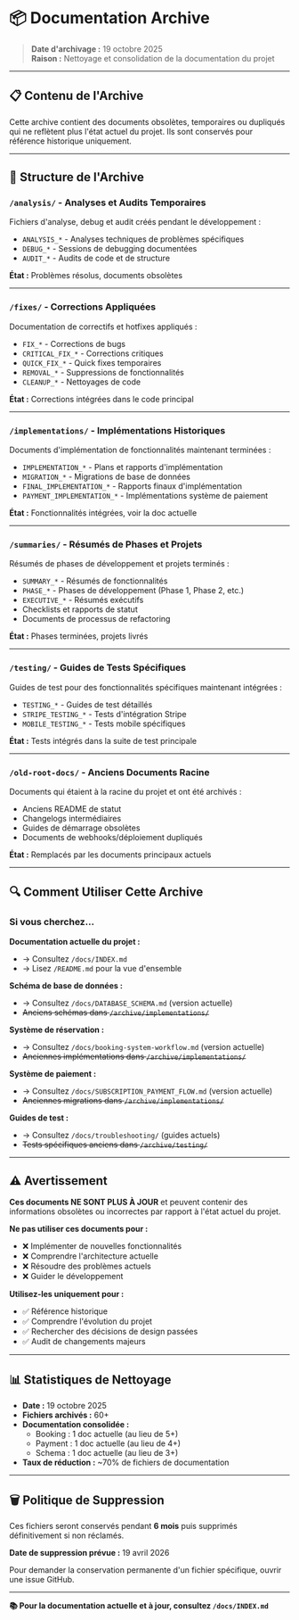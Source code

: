 # 📦 Documentation Archive

> **Date d'archivage :** 19 octobre 2025  
> **Raison :** Nettoyage et consolidation de la documentation du projet

---

## 📋 Contenu de l'Archive

Cette archive contient des documents obsolètes, temporaires ou dupliqués qui ne reflètent plus l'état actuel du projet. Ils sont conservés pour référence historique uniquement.

---

## 📂 Structure de l'Archive

### `/analysis/` - Analyses et Audits Temporaires
Fichiers d'analyse, debug et audit créés pendant le développement :
- `ANALYSIS_*` - Analyses techniques de problèmes spécifiques
- `DEBUG_*` - Sessions de debugging documentées
- `AUDIT_*` - Audits de code et de structure

**État :** Problèmes résolus, documents obsolètes

---

### `/fixes/` - Corrections Appliquées
Documentation de correctifs et hotfixes appliqués :
- `FIX_*` - Corrections de bugs
- `CRITICAL_FIX_*` - Corrections critiques
- `QUICK_FIX_*` - Quick fixes temporaires
- `REMOVAL_*` - Suppressions de fonctionnalités
- `CLEANUP_*` - Nettoyages de code

**État :** Corrections intégrées dans le code principal

---

### `/implementations/` - Implémentations Historiques
Documents d'implémentation de fonctionnalités maintenant terminées :
- `IMPLEMENTATION_*` - Plans et rapports d'implémentation
- `MIGRATION_*` - Migrations de base de données
- `FINAL_IMPLEMENTATION_*` - Rapports finaux d'implémentation
- `PAYMENT_IMPLEMENTATION_*` - Implémentations système de paiement

**État :** Fonctionnalités intégrées, voir la doc actuelle

---

### `/summaries/` - Résumés de Phases et Projets
Résumés de phases de développement et projets terminés :
- `SUMMARY_*` - Résumés de fonctionnalités
- `PHASE_*` - Phases de développement (Phase 1, Phase 2, etc.)
- `EXECUTIVE_*` - Résumés exécutifs
- Checklists et rapports de statut
- Documents de processus de refactoring

**État :** Phases terminées, projets livrés

---

### `/testing/` - Guides de Tests Spécifiques
Guides de test pour des fonctionnalités spécifiques maintenant intégrées :
- `TESTING_*` - Guides de test détaillés
- `STRIPE_TESTING_*` - Tests d'intégration Stripe
- `MOBILE_TESTING_*` - Tests mobile spécifiques

**État :** Tests intégrés dans la suite de test principale

---

### `/old-root-docs/` - Anciens Documents Racine
Documents qui étaient à la racine du projet et ont été archivés :
- Anciens README de statut
- Changelogs intermédiaires
- Guides de démarrage obsolètes
- Documents de webhooks/déploiement dupliqués

**État :** Remplacés par les documents principaux actuels

---

## 🔍 Comment Utiliser Cette Archive

### Si vous cherchez...

**Documentation actuelle du projet :**
- → Consultez `/docs/INDEX.md`
- → Lisez `/README.md` pour la vue d'ensemble

**Schéma de base de données :**
- → Consultez `/docs/DATABASE_SCHEMA.md` (version actuelle)
- ~~Anciens schémas dans `/archive/implementations/`~~

**Système de réservation :**
- → Consultez `/docs/booking-system-workflow.md` (version actuelle)
- ~~Anciennes implémentations dans `/archive/implementations/`~~

**Système de paiement :**
- → Consultez `/docs/SUBSCRIPTION_PAYMENT_FLOW.md` (version actuelle)
- ~~Anciennes migrations dans `/archive/implementations/`~~

**Guides de test :**
- → Consultez `/docs/troubleshooting/` (guides actuels)
- ~~Tests spécifiques anciens dans `/archive/testing/`~~

---

## ⚠️ Avertissement

**Ces documents NE SONT PLUS À JOUR** et peuvent contenir des informations obsolètes ou incorrectes par rapport à l'état actuel du projet.

**Ne pas utiliser ces documents pour :**
- ❌ Implémenter de nouvelles fonctionnalités
- ❌ Comprendre l'architecture actuelle
- ❌ Résoudre des problèmes actuels
- ❌ Guider le développement

**Utilisez-les uniquement pour :**
- ✅ Référence historique
- ✅ Comprendre l'évolution du projet
- ✅ Rechercher des décisions de design passées
- ✅ Audit de changements majeurs

---

## 📊 Statistiques de Nettoyage

- **Date :** 19 octobre 2025
- **Fichiers archivés :** 60+
- **Documentation consolidée :** 
  - Booking : 1 doc actuelle (au lieu de 5+)
  - Payment : 1 doc actuelle (au lieu de 4+)
  - Schema : 1 doc actuelle (au lieu de 3+)
- **Taux de réduction :** ~70% de fichiers de documentation

---

## 🗑️ Politique de Suppression

Ces fichiers seront conservés pendant **6 mois** puis supprimés définitivement si non réclamés.

**Date de suppression prévue :** 19 avril 2026

Pour demander la conservation permanente d'un fichier spécifique, ouvrir une issue GitHub.

---

**📚 Pour la documentation actuelle et à jour, consultez `/docs/INDEX.md`**

